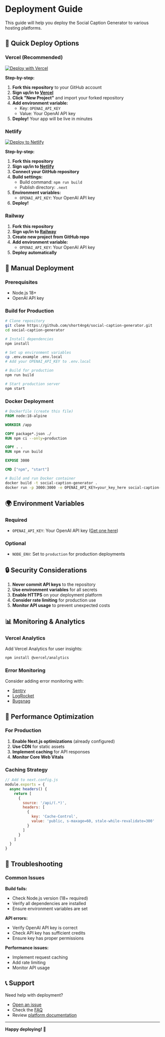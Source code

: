 # Deployment Guide

This guide will help you deploy the Social Caption Generator to various hosting platforms.

## 🚀 Quick Deploy Options

### Vercel (Recommended)

[![Deploy with Vercel](https://vercel.com/button)](https://vercel.com/new/clone?repository-url=https://github.com/short4ng4/social-caption-generator)

**Step-by-step:**

1. **Fork this repository** to your GitHub account
2. **Sign up/in to [Vercel](https://vercel.com)**
3. **Click "New Project"** and import your forked repository
4. **Add environment variable:**
   - Key: `OPENAI_API_KEY`
   - Value: Your OpenAI API key
5. **Deploy!** Your app will be live in minutes

### Netlify

[![Deploy to Netlify](https://www.netlify.com/img/deploy/button.svg)](https://app.netlify.com/start/deploy?repository=https://github.com/short4ng4/social-caption-generator)

**Step-by-step:**

1. **Fork this repository**
2. **Sign up/in to [Netlify](https://netlify.com)**
3. **Connect your GitHub repository**
4. **Build settings:**
   - Build command: `npm run build`
   - Publish directory: `.next`
5. **Environment variables:**
   - `OPENAI_API_KEY`: Your OpenAI API key
6. **Deploy!**

### Railway

1. **Fork this repository**
2. **Sign up/in to [Railway](https://railway.app)**
3. **Create new project from GitHub repo**
4. **Add environment variable:**
   - `OPENAI_API_KEY`: Your OpenAI API key
5. **Deploy automatically**

## 🔧 Manual Deployment

### Prerequisites

- Node.js 18+ 
- OpenAI API key

### Build for Production

```bash
# Clone repository
git clone https://github.com/short4ng4/social-caption-generator.git
cd social-caption-generator

# Install dependencies
npm install

# Set up environment variables
cp .env.example .env.local
# Add your OPENAI_API_KEY to .env.local

# Build for production
npm run build

# Start production server
npm start
```

### Docker Deployment

```dockerfile
# Dockerfile (create this file)
FROM node:18-alpine

WORKDIR /app

COPY package*.json ./
RUN npm ci --only=production

COPY . .
RUN npm run build

EXPOSE 3000

CMD ["npm", "start"]
```

```bash
# Build and run Docker container
docker build -t social-caption-generator .
docker run -p 3000:3000 -e OPENAI_API_KEY=your_key_here social-caption-generator
```

## 🌍 Environment Variables

### Required
- `OPENAI_API_KEY`: Your OpenAI API key ([Get one here](https://platform.openai.com/api-keys))

### Optional
- `NODE_ENV`: Set to `production` for production deployments

## 🔒 Security Considerations

1. **Never commit API keys** to the repository
2. **Use environment variables** for all secrets
3. **Enable HTTPS** on your deployment platform
4. **Consider rate limiting** for production use
5. **Monitor API usage** to prevent unexpected costs

## 📊 Monitoring & Analytics

### Vercel Analytics
Add Vercel Analytics for user insights:

```bash
npm install @vercel/analytics
```

### Error Monitoring
Consider adding error monitoring with:
- [Sentry](https://sentry.io/)
- [LogRocket](https://logrocket.com/)
- [Bugsnag](https://www.bugsnag.com/)

## 🚀 Performance Optimization

### For Production
1. **Enable Next.js optimizations** (already configured)
2. **Use CDN** for static assets
3. **Implement caching** for API responses
4. **Monitor Core Web Vitals**

### Caching Strategy
```javascript
// Add to next.config.js
module.exports = {
  async headers() {
    return [
      {
        source: '/api/(.*)',
        headers: [
          {
            key: 'Cache-Control',
            value: 'public, s-maxage=60, stale-while-revalidate=300'
          }
        ]
      }
    ]
  }
}
```

## 🔧 Troubleshooting

### Common Issues

**Build fails:**
- Check Node.js version (18+ required)
- Verify all dependencies are installed
- Ensure environment variables are set

**API errors:**
- Verify OpenAI API key is correct
- Check API key has sufficient credits
- Ensure key has proper permissions

**Performance issues:**
- Implement request caching
- Add rate limiting
- Monitor API usage

## 📞 Support

Need help with deployment? 
- [Open an issue](https://github.com/short4ng4/social-caption-generator/issues)
- Check the [FAQ](README.md#troubleshooting)
- Review [platform documentation](README.md)

---

**Happy deploying! 🎉**
